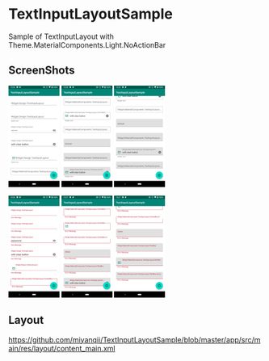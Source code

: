# TextInputLayoutSample

Sample of TextInputLayout with Theme.MaterialComponents.Light.NoActionBar

## ScreenShots

<img src="https://raw.githubusercontent.com/miyanqii/TextInputLayoutSample/master/screenshots/1.png" width="20%" /> <img src="https://raw.githubusercontent.com/miyanqii/TextInputLayoutSample/master/screenshots/2.png" width="20%" /> <img src="https://raw.githubusercontent.com/miyanqii/TextInputLayoutSample/master/screenshots/3.png" width="20%" />

<img src="https://raw.githubusercontent.com/miyanqii/TextInputLayoutSample/master/screenshots/4.png" width="20%" /> <img src="https://raw.githubusercontent.com/miyanqii/TextInputLayoutSample/master/screenshots/5.png" width="20%" /> <img src="https://raw.githubusercontent.com/miyanqii/TextInputLayoutSample/master/screenshots/6.png" width="20%" />

## Layout

https://github.com/miyanqii/TextInputLayoutSample/blob/master/app/src/main/res/layout/content_main.xml
